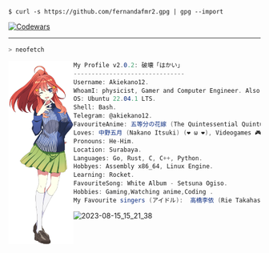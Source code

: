 <!-- # Import My Public Keys -->
```
$ curl -s https://github.com/fernandafmr2.gpg | gpg --import
```
[![Codewars](https://www.codewars.com/users/akiekano12/badges/small)](https://www.codewars.com/users/Akiekano)


<!-- それで、それはすべて実現しますか？ -->

<!-- ![2023-03-08_11_15_02](https://user-images.githubusercontent.com/88305133/223618096-e3766e1e-ed9f-4e29-8dd4-fb627370bbeb.png) -->

---------------------------------------------------------------------------------------------------------------------------

```zsh
> neofetch
```

<img align="left" src="img/itsukinakano.png" width="130px"/> 

```csharp
My Profile v2.0.2: 破壊「はかい」
-------------------------------
Username: Akiekano12.
WhoamI: physicist, Gamer and Computer Engineer. Also musician (more or less).
OS: Ubuntu 22.04.1 LTS.
Shell: Bash.
Telegram: @akiekano12.
FavouriteAnime: 五等分の花嫁 (The Quintessential Quintuplets)💒📕👰🏻
Loves: 中野五月 (Nakano Itsuki) (❤️ ω ❤️), Videogames 🎮, To play my piano 🎹.
Pronouns: He-Him.
Location: Surabaya.
Languages: Go, Rust, C, C++, Python.
Hobbyes: Assembly x86_64, Linux Engine.
Learning: Rocket.
FavouriteSong: White Album - Setsuna Ogiso.
Hobbies: Gaming,Watching anime,Coding .
My Favourite singers (アイドル):  高橋李依 (Rie Takahashi) and  雨宮天 (Sora Amamiya). 🎤🎶🎼

```
![2023-08-15_15_21_38](https://github.com/akiekano12/akiekano12/assets/88305133/d83c72b3-0633-4009-9dd5-ee5ca5a029f4)
